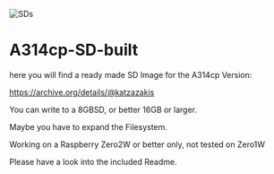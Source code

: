 ![SDs](https://user-images.githubusercontent.com/124529780/217782039-b0c970f9-1bc9-40a4-b158-9c2c7224bac4.png)


# A314cp-SD-built
here you will find a ready made SD Image for the A314cp Version:

https://archive.org/details/@katzazakis

You can write to a 8GBSD, or better 16GB or larger.

Maybe you have to expand the Filesystem.

Working on a Raspberry Zero2W or better only, not tested on Zero1W

Please have a look into the included Readme.
